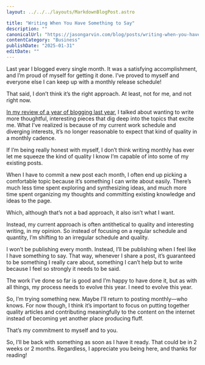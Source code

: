 ```yaml
---
layout: ../../../layouts/MarkdownBlogPost.astro

title: "Writing When You Have Something to Say"
description: ""
canonicalUrl: "https://jasongarvin.com/blog/posts/writing-when-you-have-something-to-say"
contentCategory: "Business"
publishDate: "2025-01-31"
editDate: ""
---
```


Last year I blogged every single month. It was a satisfying accomplishment, and I’m proud of myself for getting it done. I’ve proved to myself and everyone else I can keep up with a monthly release schedule!

That said, I don’t think it’s the right approach. At least, not for me, and not right now.

[In my review of a year of blogging last year](/blog/pages/2024-in-review), I talked about wanting to write more thoughtful, interesting pieces that dig deep into the topics that excite me. What I’ve realized is because of my current work schedule and diverging interests, it’s no longer reasonable to expect that kind of quality in a monthly cadence.

If I’m being really honest with myself, I don’t think writing monthly has ever let me squeeze the kind of quality I know I’m capable of into some of my existing posts.

When I have to commit a new post each month, I often end up picking a comfortable topic because it’s something I can write about easily. There’s much less time spent exploring and synthesizing ideas, and much more time spent organizing my thoughts and committing existing knowledge and ideas to the page.

Which, although that’s not a bad approach, it also isn’t what I want.

Instead, my current approach is often antithetical to quality and interesting writing, in my opinion. So instead of focusing on a regular schedule and quantity, I’m shifting to an irregular schedule and quality.

I won’t be publishing every month. Instead, I’ll be publishing when I feel like I have something to say. That way, whenever I share a post, it’s guaranteed to be something I really care about, something I can’t help but to write because I feel so strongly it needs to be said.

The work I’ve done so far is good and I’m happy to have done it, but as with all things, my process needs to evolve this year. I need to evolve this year.

So, I’m trying something new. Maybe I’ll return to posting monthly—who knows. For now though, I think it’s important to focus on putting together quality articles and contributing meaningfully to the content on the internet instead of becoming yet another place producing fluff.

That’s my commitment to myself and to you.

So, I’ll be back with something as soon as I have it ready. That could be in 2 weeks or 2 months. Regardless, I appreciate you being here, and thanks for reading!
